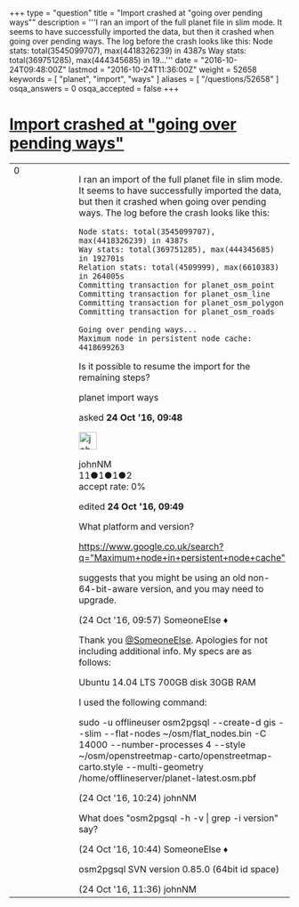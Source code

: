 +++
type = "question"
title = "Import crashed at &quot;going over pending ways&quot;"
description = '''I ran an import of the full planet file in slim mode. It seems to have successfully imported the data, but then it crashed when going over pending ways. The log before the crash looks like this: Node stats: total(3545099707), max(4418326239) in 4387s Way stats: total(369751285), max(444345685) in 19...'''
date = "2016-10-24T09:48:00Z"
lastmod = "2016-10-24T11:36:00Z"
weight = 52658
keywords = [ "planet", "import", "ways" ]
aliases = [ "/questions/52658" ]
osqa_answers = 0
osqa_accepted = false
+++

<div class="headNormal">

# [Import crashed at "going over pending ways"](/questions/52658/import-crashed-at-going-over-pending-ways)

</div>

<div id="main-body">

<div id="askform">

<table id="question-table" style="width:100%;">
<colgroup>
<col style="width: 50%" />
<col style="width: 50%" />
</colgroup>
<tbody>
<tr>
<td style="width: 30px; vertical-align: top"><div class="vote-buttons">
<span id="post-52658-upvote" class="ajax-command post-vote up" rel="nofollow" title="I like this post (click again to cancel)"> </span>
<div id="post-52658-score" class="post-score" title="current number of votes">
0
</div>
<span id="post-52658-downvote" class="ajax-command post-vote down" rel="nofollow" title="I dont like this post (click again to cancel)"> </span> <span id="favorite-mark" class="ajax-command favorite-mark" rel="nofollow" title="mark/unmark this question as favorite (click again to cancel)"> </span>
<div id="favorite-count" class="favorite-count">
&#10;</div>
</div></td>
<td><div id="item-right">
<div class="question-body">
<p>I ran an import of the full planet file in slim mode. It seems to have successfully imported the data, but then it crashed when going over pending ways. The log before the crash looks like this:</p>
<pre><code>Node stats: total(3545099707), max(4418326239) in 4387s
Way stats: total(369751285), max(444345685) in 192701s
Relation stats: total(4509999), max(6610383) in 264005s
Committing transaction for planet_osm_point
Committing transaction for planet_osm_line
Committing transaction for planet_osm_polygon
Committing transaction for planet_osm_roads
&#10;Going over pending ways...
Maximum node in persistent node cache: 4418699263</code></pre>
<p>Is it possible to resume the import for the remaining steps?</p>
</div>
<div id="question-tags" class="tags-container tags">
<span class="post-tag tag-link-planet" rel="tag" title="see questions tagged &#39;planet&#39;">planet</span> <span class="post-tag tag-link-import" rel="tag" title="see questions tagged &#39;import&#39;">import</span> <span class="post-tag tag-link-ways" rel="tag" title="see questions tagged &#39;ways&#39;">ways</span>
</div>
<div id="question-controls" class="post-controls">
&#10;</div>
<div class="post-update-info-container">
<div class="post-update-info post-update-info-user">
<p>asked <strong>24 Oct '16, 09:48</strong></p>
<img src="https://secure.gravatar.com/avatar/0ba845809eb8c74c664ed9409636b3ac?s=32&amp;d=identicon&amp;r=g" class="gravatar" width="32" height="32" alt="johnNM&#39;s gravatar image" />
<p><span>johnNM</span><br />
<span class="score" title="11 reputation points">11</span><span title="1 badges"><span class="badge1">●</span><span class="badgecount">1</span></span><span title="1 badges"><span class="silver">●</span><span class="badgecount">1</span></span><span title="2 badges"><span class="bronze">●</span><span class="badgecount">2</span></span><br />
<span class="accept_rate" title="Rate of the user&#39;s accepted answers">accept rate:</span> <span title="johnNM has no accepted answers">0%</span></p>
</div>
<div class="post-update-info post-update-info-edited">
<p><span> edited <strong>24 Oct '16, 09:49</strong> </span></p>
</div>
</div>
<div id="comments-container-52658" class="comments-container">
<span id="52659"></span>
<div id="comment-52659" class="comment">
<div id="post-52659-score" class="comment-score">
&#10;</div>
<div class="comment-text">
<p>What platform and version?</p>
<p><a href="https://www.google.co.uk/search?q=">https://www.google.co.uk/search?q="Maximum+node+in+persistent+node+cache"</a></p>
<p>suggests that you might be using an old non-64-bit-aware version, and you may need to upgrade.</p>
</div>
<div id="comment-52659-info" class="comment-info">
<span class="comment-age">(24 Oct '16, 09:57)</span> <span class="comment-user userinfo">SomeoneElse ♦</span>
</div>
</div>
<span id="52661"></span>
<div id="comment-52661" class="comment">
<div id="post-52661-score" class="comment-score">
&#10;</div>
<div class="comment-text">
<p>Thank you <a href="https://help.openstreetmap.org/users/387/someoneelse">@SomeoneElse</a>. Apologies for not including additional info. My specs are as follows:</p>
<p>Ubuntu 14.04 LTS 700GB disk 30GB RAM</p>
<p>I used the following command:</p>
<p>sudo -u offlineuser osm2pgsql --create-d gis --slim --flat-nodes ~/osm/flat_nodes.bin -C 14000 --number-processes 4 --style ~/osm/openstreetmap-carto/openstreetmap-carto.style --multi-geometry /home/offlineserver/planet-latest.osm.pbf</p>
</div>
<div id="comment-52661-info" class="comment-info">
<span class="comment-age">(24 Oct '16, 10:24)</span> <span class="comment-user userinfo">johnNM</span>
</div>
</div>
<span id="52662"></span>
<div id="comment-52662" class="comment">
<div id="post-52662-score" class="comment-score">
&#10;</div>
<div class="comment-text">
<p>What does "osm2pgsql -h -v | grep -i version" say?</p>
</div>
<div id="comment-52662-info" class="comment-info">
<span class="comment-age">(24 Oct '16, 10:44)</span> <span class="comment-user userinfo">SomeoneElse ♦</span>
</div>
</div>
<span id="52663"></span>
<div id="comment-52663" class="comment">
<div id="post-52663-score" class="comment-score">
&#10;</div>
<div class="comment-text">
<p>osm2pgsql SVN version 0.85.0 (64bit id space)</p>
</div>
<div id="comment-52663-info" class="comment-info">
<span class="comment-age">(24 Oct '16, 11:36)</span> <span class="comment-user userinfo">johnNM</span>
</div>
</div>
</div>
<div id="comment-tools-52658" class="comment-tools">
&#10;</div>
<div class="clear">
&#10;</div>
<div id="comment-52658-form-container" class="comment-form-container">
&#10;</div>
<div class="clear">
&#10;</div>
</div></td>
</tr>
</tbody>
</table>

</div>

</div>

